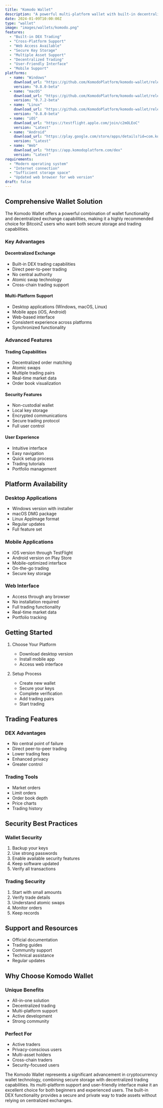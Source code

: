 ```yaml
---
title: "Komodo Wallet"
description: "A powerful multi-platform wallet with built-in decentralized exchange capabilities"
date: 2024-01-09T10:00:00Z
type: "wallet"
image: "images/wallets/komodo.png"
features:
  - "Built-in DEX Trading"
  - "Cross-Platform Support"
  - "Web Access Available"
  - "Secure Key Storage"
  - "Multiple Asset Support"
  - "Decentralized Trading"
  - "User-Friendly Interface"
  - "Mobile Support"
platforms:
  - name: "Windows"
    download_url: "https://github.com/KomodoPlatform/komodo-wallet/releases/download/0.8.0-beta/komodo-wallet-0.8.0-beta-windows-installer.zip"
    version: "0.8.0-beta"
  - name: "macOS"
    download_url: "https://github.com/KomodoPlatform/komodo-wallet/releases/download/0.7.2-beta/komodo-wallet-0.7.2-beta-osx-dmg.zip"
    version: "0.7.2-beta"
  - name: "Linux"
    download_url: "https://github.com/KomodoPlatform/komodo-wallet/releases/download/0.8.0-beta/komodo-wallet-0.8.0-beta-ubuntu-appimage.zip"
    version: "0.8.0-beta"
  - name: "iOS"
    download_url: "https://testflight.apple.com/join/c2mOLEoC"
    version: "Latest"
  - name: "Android"
    download_url: "https://play.google.com/store/apps/details?id=com.komodoplatform.atomicdex"
    version: "Latest"
  - name: "Web"
    download_url: "https://app.komodoplatform.com/dex"
    version: "Latest"
requirements:
  - "Modern operating system"
  - "Internet connection"
  - "Sufficient storage space"
  - "Updated web browser for web version"
draft: false
---
```


## Comprehensive Wallet Solution

The Komodo Wallet offers a powerful combination of wallet functionality and decentralized exchange capabilities, making it a highly recommended choice for BitcoinZ users who want both secure storage and trading capabilities.

### Key Advantages

#### Decentralized Exchange
- Built-in DEX trading capabilities
- Direct peer-to-peer trading
- No central authority
- Atomic swap technology
- Cross-chain trading support

#### Multi-Platform Support
- Desktop applications (Windows, macOS, Linux)
- Mobile apps (iOS, Android)
- Web-based interface
- Consistent experience across platforms
- Synchronized functionality

### Advanced Features

#### Trading Capabilities
- Decentralized order matching
- Atomic swaps
- Multiple trading pairs
- Real-time market data
- Order book visualization

#### Security Features
- Non-custodial wallet
- Local key storage
- Encrypted communications
- Secure trading protocol
- Full user control

#### User Experience
- Intuitive interface
- Easy navigation
- Quick setup process
- Trading tutorials
- Portfolio management

## Platform Availability

### Desktop Applications
- Windows version with installer
- macOS DMG package
- Linux AppImage format
- Regular updates
- Full feature set

### Mobile Applications
- iOS version through TestFlight
- Android version on Play Store
- Mobile-optimized interface
- On-the-go trading
- Secure key storage

### Web Interface
- Access through any browser
- No installation required
- Full trading functionality
- Real-time market data
- Portfolio tracking

## Getting Started

1. Choose Your Platform
   - Download desktop version
   - Install mobile app
   - Access web interface

2. Setup Process
   - Create new wallet
   - Secure your keys
   - Complete verification
   - Add trading pairs
   - Start trading

## Trading Features

### DEX Advantages
- No central point of failure
- Direct peer-to-peer trading
- Lower trading fees
- Enhanced privacy
- Greater control

### Trading Tools
- Market orders
- Limit orders
- Order book depth
- Price charts
- Trading history

## Security Best Practices

### Wallet Security
1. Backup your keys
2. Use strong passwords
3. Enable available security features
4. Keep software updated
5. Verify all transactions

### Trading Security
1. Start with small amounts
2. Verify trade details
3. Understand atomic swaps
4. Monitor orders
5. Keep records

## Support and Resources

- Official documentation
- Trading guides
- Community support
- Technical assistance
- Regular updates

## Why Choose Komodo Wallet

### Unique Benefits
- All-in-one solution
- Decentralized trading
- Multi-platform support
- Active development
- Strong community

### Perfect For
- Active traders
- Privacy-conscious users
- Multi-asset holders
- Cross-chain traders
- Security-focused users

The Komodo Wallet represents a significant advancement in cryptocurrency wallet technology, combining secure storage with decentralized trading capabilities. Its multi-platform support and user-friendly interface make it an excellent choice for both beginners and experienced users. The built-in DEX functionality provides a secure and private way to trade assets without relying on centralized exchanges.